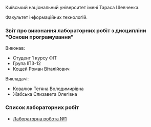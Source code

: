Київський національний університет імені Тараса Шевченка.

Факультет інформаційних технологій.

### Звіт про виконання лабораторних робіт з дисципліни "Основи програмування"

Виконав:

- Студент 1 курсу ФІТ
- Група ІПЗ-12
- Кощей Роман Віталійович

Викладачі:

- Ковалюк Тетяна Володимирівна
- Жабська Єлизавета Олегівна

### Список лабораторних робіт

- [Лабораторна робота №1](./reports/lab01.md)
